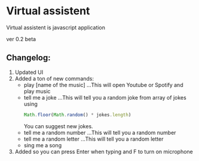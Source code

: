 # Virtual assistent

Virtual assistent is javascript application 

ver 0.2 beta 
## Changelog:
1. Updated UI 
2. Added a ton of new commands:
    * play [name of the music]
        ...This will open Youtube or Spotify and play music
    * tell me a joke 
        ...This will tell you a random joke from array of jokes using 
        ```javascript
        Math.floor(Math.random() * jokes.length)
        ```
        You can suggest new jokes.
    * tell me a random number
        ...This will tell you a random number
    * tell me a random letter
        ...This will tell you a random letter
    * sing me a song
3. Added so you can press Enter when typing and F to turn on microphone